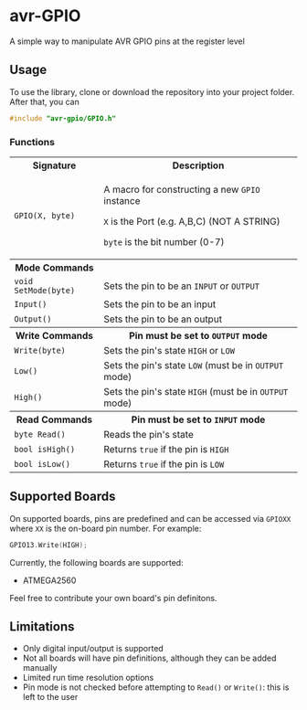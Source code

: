 # avr-GPIO
A simple way to manipulate AVR GPIO pins at the register level

## Usage

To use the library, clone or download the repository into your project folder. After that, you can
```c
#include "avr-gpio/GPIO.h"
```

### Functions

<table>
	<tr>
		<th>Signature</th>
		<th>Description</th>
	</tr>
	<tr>
		<td><code>GPIO(X, byte)</code></td>
		<td>
			<p>A macro for constructing a new <code>GPIO</code> instance</p>
			<p><code>X</code> is the Port (e.g. A,B,C) (NOT A STRING)</p>
			<p><code>byte</code> is the bit number (0-7)</p>
		</td>
	</tr>
	<tr>
		<th>Mode Commands</th>
		<th></th>
	</tr>
	<tr>
		<td><code>void SetMode(byte)</code></td>
		<td>Sets the pin to be an <code>INPUT</code> or <code>OUTPUT</code></td>
	</tr>
	<tr>
		<td><code>Input()</code></td>
		<td>Sets the pin to be an input</td>
	</tr>
	<tr>
		<td><code>Output()</code></td>
		<td>Sets the pin to be an output</td>
	</tr>
	<tr>
		<th>Write Commands</th>
		<th>Pin must be set to <code>OUTPUT</code> mode</th>
	</tr>
	<tr>
		<td><code>Write(byte)</code></td>
		<td>Sets the pin's state <code>HIGH</code> or <code>LOW</code></td>
	</tr>
	<tr>
		<td><code>Low()</code></td>
		<td>Sets the pin's state <code>LOW</code> (must be in <code>OUTPUT</code> mode)</td>
	</tr>
	<tr>
		<td><code>High()</code></td>
		<td>Sets the pin's state <code>HIGH</code> (must be in <code>OUTPUT</code> mode)</td>
	</tr>
	<tr>
		<th>Read Commands</th>
		<th>Pin must be set to <code>INPUT</code> mode</th>
	</tr>
	<tr>
		<td><code>byte Read()</code></td>
		<td>Reads the pin's state</td>
	</tr>
	<tr>
		<td><code>bool isHigh()</code></td>
		<td>Returns <code>true</code> if the pin is <code>HIGH</code></td>
	</tr>
	<tr>
		<td><code>bool isLow()</code></td>
		<td>Returns <code>true</code> if the pin is <code>LOW</code></td>
	</tr>
</table>

## Supported Boards
On supported boards, pins are predefined and can be accessed via `GPIOXX` where `XX` is the on-board pin number. For example:
```c
GPIO13.Write(HIGH);
```

Currently, the following boards are supported:
- ATMEGA2560
 
Feel free to contribute your own board's pin definitons. 
 
## Limitations
- Only digital input/output is supported
- Not all boards will have pin definitions, although they can be added manually
- Limited run time resolution options
- Pin mode is not checked before attempting to `Read()` or `Write()`: this is left to the user
